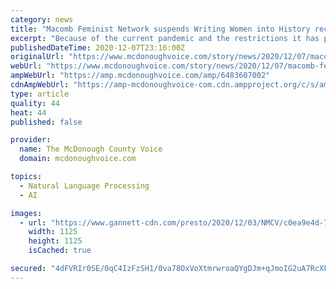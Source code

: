 ```yaml
---
category: news
title: "Macomb Feminist Network suspends Writing Women into History recognition"
excerpt: "Because of the current pandemic and the restrictions it has placed on public gatherings now and through the early part of 2021, the members of Macomb Feminist Network have decided to pause their selection and recognition of this year's class of outstanding women in our community."
publishedDateTime: 2020-12-07T23:16:00Z
originalUrl: "https://www.mcdonoughvoice.com/story/news/2020/12/07/macomb-feminist-network-suspends-writing-women-into-history-recognition/6483607002/"
webUrl: "https://www.mcdonoughvoice.com/story/news/2020/12/07/macomb-feminist-network-suspends-writing-women-into-history-recognition/6483607002/"
ampWebUrl: "https://amp.mcdonoughvoice.com/amp/6483607002"
cdnAmpWebUrl: "https://amp-mcdonoughvoice-com.cdn.ampproject.org/c/s/amp.mcdonoughvoice.com/amp/6483607002"
type: article
quality: 44
heat: 44
published: false

provider:
  name: The McDonough County Voice
  domain: mcdonoughvoice.com

topics:
  - Natural Language Processing
  - AI

images:
  - url: "https://www.gannett-cdn.com/presto/2020/12/03/NMCV/c0ea9e4d-7a05-42d7-8b28-6c34e280aa4c-Save_Lives_Wear_a_Mask.jpg?crop=1125,1125,x0,y8"
    width: 1125
    height: 1125
    isCached: true

secured: "4dFVRIr0SE/0qC4IzFzSH1/0va78OxVoXtmrwroaQYgDJm+qJmoIG2uA7RcXFMfIBv+/bNTqY613L0MdjCi96F3NnD3MF6LVEk4GTgl2NRmfqvFONxQlEFwvoMmpRr5fGw+wDK6pLE+vg0JSyYCIbx4pAQIbIA9KWrpHnLSCgycTnDpWKNgrt7lXjs7PPLG2vYpLMLgMvdgPrOTvfXAzJ/bpdgaIfmXh0gz+kECnLK3/hIm3iu9ZEnEMu1Zg2V/cFvKUAxaIBRoSKqCQNCeCWOrqbOD9QtnYmsuDgBleCtVBuOBkzk3wUow34OpAxj38ca20ojD927kBP2zjLz68OfIIysCkR4cDt2SeNGjDnrM=;q97lHZb/02e2ZtXq6Cdq6w=="
---
```


